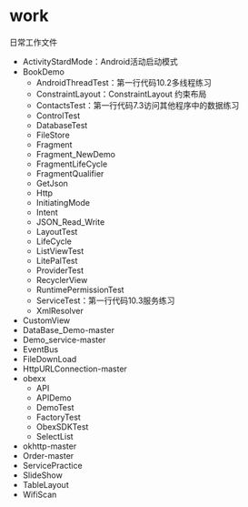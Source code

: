 # work
日常工作文件

- ActivityStardMode：Android活动启动模式
- BookDemo
  - AndroidThreadTest：第一行代码10.2多线程练习
  - ConstraintLayout：ConstraintLayout 约束布局
  - ContactsTest：第一行代码7.3访问其他程序中的数据练习
  - ControlTest
  - DatabaseTest
  - FileStore
  - Fragment
  - Fragment_NewDemo
  - FragmentLifeCycle
  - FragmentQualifier
  - GetJson
  - Http
  - InitiatingMode
  - Intent
  - JSON_Read_Write
  - LayoutTest
  - LifeCycle
  - ListViewTest
  - LitePalTest
  - ProviderTest
  - RecyclerView
  - RuntimePermissionTest
  - ServiceTest：第一行代码10.3服务练习
  - XmlResolver
- CustomView
- DataBase_Demo-master
- Demo_service-master
- EventBus
- FileDownLoad
- HttpURLConnection-master
- obexx
  - API
  - APIDemo
  - DemoTest
  - FactoryTest
  - ObexSDKTest
  - SelectList
- okhttp-master
- Order-master
- ServicePractice
- SlideShow
- TableLayout
- WifiScan
